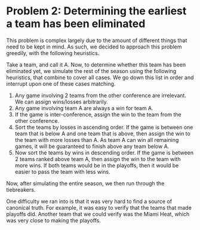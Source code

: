 # Problem 2: Determining the earliest a team has been eliminated
This problem is complex largely due to the amount of different things that need to be kept in mind. As such, we decided to approach this problem greedily, with the following heuristics.

Take a team, and call it A. Now, to determine whether this team has been eliminated yet, we simulate the rest of the season using the following heuristics, that combine to cover all cases. We go down this list in order and interrupt upon one of these cases matching.
1. Any game involving 2 teams from the other conference are irrelevant. We can assign wins/losses arbitrarily.
2. Any game involving team A are always a win for team A.
3. If the game is inter-conference, assign the win to the team from the other conference.
4. Sort the teams by losses in ascending order. If the game is between one team that is below A and one team that is above, then assign the win to the team with more losses than A. As team A can win all remaining games, it will be guaranteed to finish above any team below A.
5. Now sort the teams by wins in descending order. If the game is between 2 teams ranked above team A, then assign the win to the team with more wins. If both teams would be in the playoffs, then it would be easier to pass the team with less wins.

Now, after simulating the entire season, we then run through the tiebreakers.

One difficulty we ran into is that it was very hard to find a source of canonical truth. For example, it was easy to verify that the teams that made playoffs did. Another team that we could verify was the Miami Heat, which was very close to making the playoffs.